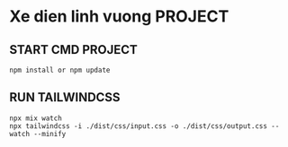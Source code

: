# Xe dien linh vuong PROJECT

## START CMD PROJECT
```
npm install or npm update
```

## RUN TAILWINDCSS
```
npx mix watch
npx tailwindcss -i ./dist/css/input.css -o ./dist/css/output.css --watch --minify
```